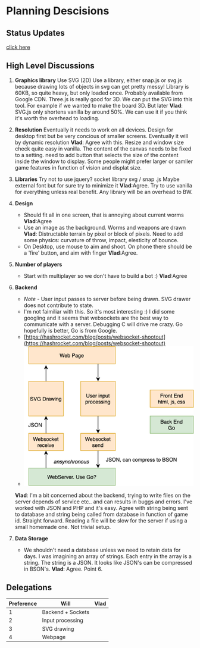 # Planning Descisions

## Status Updates

[click here](status/README.md)

## High Level Discussions

1. **Graphics library**
Use SVG (2D)
Use a library, either snap.js or svg.js because drawing lots of objects in svg can get pretty messy! Library is 60KB, so quite heavy, but only loaded once. Probably available from Google CDN.
Three.js is really good for 3D. We can put the SVG into this tool. For example if we wanted to make the board 3D. But later
**Vlad**: SVG.js only shortens vanilla by around 50%. We can use it if you think it's worth the overhead to loading.

2. **Resolution**
Eventually it needs to work on all devices. Design for desktop first but be very concious of smaller screens. Eventually it will by dynamic resolution
**Vlad**: Agree with this. Resize and window size check quite easy in vanilla. The content of the canvas needs to be fixed to a setting. need to add button that selects the size of the content inside the window to display. Some people might prefer larger or samller game features in function of vision and displat size.

3. **Libraries**
Try not to use jquery?
socket library
svg / snap .js
Maybe external font
but for sure try to minimize it
**Vlad**:Agree. Try to use vanilla for everything unless real benefit. Any library will be an overhead to BW. 

4. **Design**
   * Should fit all in one screen, that is annoying about current worms
   **Vlad**:Agree
   * Use an image as the background. Worms and weapons are drawn
   **Vlad**: Distructable terrain by pixel or block of pixels. Need to add some physics: curvature of throw, impact, elesticity of bounce.  
   * On Desktop, use mouse to aim and shoot. On phone there should be a 'fire' button, and aim with finger
   **Vlad**:Agree. 

5. **Number of players**
   * Start with multiplayer so we don't have to build a bot :)
   **Vlad**:Agree

6. **Backend**
   * *Note* - User input passes to server before being drawn. SVG drawer does not contribute to state.
   * I'm not faimiliar with this. So it's most interesting :) I did some googling and it seems that websockets are the best way to communicate with a server. Debugging C will drive me crazy. Go hopefully is better, Go is from Google.
   * [https://hashrocket.com/blog/posts/websocket-shootout](https://hashrocket.com/blog/posts/websocket-shootout)
   * ![Top Level Diagram](TopLevelDiagram.png "Logo Title Text 1")
  
   **Vlad**: I'm a bit concerned about the backend, trying to write files on the server depends of service etc.. and can results in buggs and errors. I've worked with JSON and PHP and it's easy. Agree with string being sent to database and string being called from database in function of game id. Straight forward. Reading a file will be slow for the server if using a small homemade one. Not trivial setup. 

7. **Data Storage**
   * We shouldn't need a database unless we need to retain data for days. I was imagining an array of strings. Each entry in the array is a string. The string is a JSON. It looks like JSON's can be compressed in BSON's.
   **Vlad**: Agree. Point 6.

## Delegations

| Preference | Will              | Vlad |
|------------|-------------------|------|
| 1          | Backend + Sockets |      |
| 2          | Input processing  |      |
| 3          | SVG drawing       |      |
| 4          | Webpage           |      |
